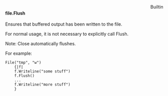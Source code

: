 <div style="float:right"><span class="builtin">Builtin</span></div>

#### file.Flush

Ensures that buffered output has been written to the file.

For normal usage, it is not necessary to explicitly call Flush.

Note: Close automatically flushes.

For example:

``` suneido
File("tmp", "w")
    {|f|
    f.Writeline("some stuff")
    f.Flush()
    ...
    f.Writeline("more stuff")
    }
```